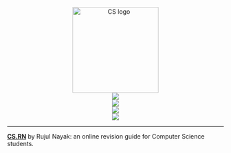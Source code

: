 <div align="center">
    <a href="https://cs.rujulnayak.com/">
      <img
        src="https://github.com/nayakrujul/CompSci/assets/55329600/43878b7a-6220-4cfe-b79a-a8cc6b5494db"
        height="200px" alt="CS logo" title="https://cs.rujulnayak.com/" />
    </a>
    <br />
    <a href="https://cs.rujulnayak.com/" style="text-decoration: none;">
        <img src="https://img.shields.io/website/https/cs.rujulnayak.com/index.html.svg" />
    </a>
    <br />
    <a href="https://github.com/nayakrujul/CompSci/commits/main/" style="text-decoration: none;">
        <img src="https://img.shields.io/github/last-commit/nayakrujul/CompSci" />
    </a>
    <br />
    <a href="https://github.com/nayakrujul/CompSci/blob/main/LICENSE" style="text-decoration: none;">
        <img src="https://img.shields.io/github/license/nayakrujul/CompSci" />
    </a>
    <br />
    <a href="https://www.aqa.org.uk/subjects/computer-science" style="text-decoration: none;">
        <img src="https://img.shields.io/badge/exam_board-AQA-purple" />
    </a>
</div>

<hr />

**[CS.RN](https://cs.rujulnayak.com/)** by Rujul Nayak: an online revision guide for Computer Science students.
